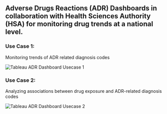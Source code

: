 ## Adverse Drugs Reactions (ADR) Dashboards in collaboration with Health Sciences Authority (HSA) for monitoring drug trends at a national level.

### Use Case 1:
Monitoring trends of ADR related diagnosis codes

![Tableau ADR Dashboard Usecase 1](https://user-images.githubusercontent.com/34176396/64919541-d18e8280-d7de-11e9-93dc-f95883e9c8be.png)


### Use Case 2:
Analyzing associations between drug exposure and ADR-related diagnosis codes

![Tableau ADR Dashboard Usecase 2](https://user-images.githubusercontent.com/34176396/63610275-a663a980-c60b-11e9-8850-5b878b865af1.png)
